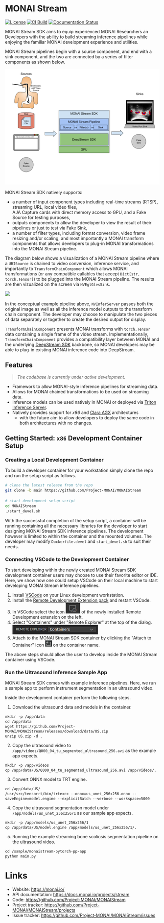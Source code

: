# MONAI Stream

[![License](https://img.shields.io/badge/license-Apache%202.0-green.svg)](https://opensource.org/licenses/Apache-2.0)
[![CI Build](https://github.com/Project-MONAI/MONAIStream/actions/workflows/pr.yml/badge.svg)](https://github.com/Project-MONAI/MONAIStream/actions/workflows/pr.yml)
[![Documentation Status](https://readthedocs.org/projects/monaistream/badge/?version=latest)](https://monaistream.readthedocs.io/en/latest/?badge=latest)


MONAI Stream SDK aims to equip experienced MONAI Researchers an Developers with the ability to
build streaming inference pipelines while enjoying the familiar MONAI development experience
and utilities. 

MONAI Stream pipelines begin with a source component, and end with a sink component,
and the two are connected by a series of filter components as shown below.

![MONAIStreamArchitecture](https://raw.githubusercontent.com/Project-MONAI/MONAIStream/main/docs/images/MONAIStream_High-level_Architecture.svg)

MONAI Stream SDK natively supports:
- a number of input component types including real-time streams (RTSP), streaming URL, local video files,  
AJA Capture cards with direct memory access to GPU, and a Fake Source for testing purposes,
- outputs components to allow the developer to view the result of their pipelines or just to test via Fake Sink,
- a number of filter types, including format conversion, video frame resizing and/or scaling, and most importantly a MONAI transform components
  that allows developers to plug-in MONAI transformations into the MONAI Stream pipeline.

The diagram below shows a visualization of a MONAI Stream pipeline where a `URISource` is chained to video conversion,
inference service, and importantly to `TransformChainComponent` which allows MONAI transformations
(or any compatible callables that accept `Dict[str, torch.Tensor]`) to be plugged into the MONAI Stream pipeline. The results are then
vizualized on the screen via `NVEglGlesSink`.

[![](https://mermaid.ink/img/eyJjb2RlIjoic3RhdGVEaWFncmFtLXYyXG4gICBVUklTb3VyY2U8YnI-KFNvdXJjZSkgLS0-IE5WVmlkZW9Db252ZXJ0PGJyPihGaWx0ZXIpXG4gICBOVlZpZGVvQ29udmVydDxicj4oRmlsdGVyKSAtLT4gTlZJbmZlclNlcnZlcjxicj4oRmlsdGVyKVxuICAgTlZJbmZlclNlcnZlcjxicj4oRmlsdGVyKSAtLT4gQ29uY2F0SXRlbXNkOiBPUklHSU5BTF9JTUFHRVxuICAgTlZJbmZlclNlcnZlcjxicj4oRmlsdGVyKSAtLT4gQWN0aXZhdGlvbnNkOiBNT0RFTF9PVVRQVVRfT1xuICAgTGFtYmRhZCAtLT4gTlZFZ2xHbGVzU2luazxicj4oU2luaylcblxuICAgc3RhdGUgVHJhbnNmb3JtQ2hhaW5Db21wb25lbnQoRmlsdGVyKSB7XG4gICAgICBBY3RpdmF0aW9uc2QgLS0-IEFzRGlzY3JldGVkXG4gICAgICBBc0Rpc2NyZXRlZCAtLT4gQXNDaGFubmVsTGFzdGRcbiAgICAgIEFzQ2hhbm5lbExhc3RkIC0tPiBTY2FsZUludGVuc2l0eWRcbiAgICAgIFNjYWxlSW50ZW5zaXR5ZCAtLT4gQ29uY2F0SXRlbXNkXG4gICAgICBDb25jYXRJdGVtc2QgLS0-IExhbWJkYWRcbiAgIH1cbiIsIm1lcm1haWQiOnsidGhlbWUiOiJkZWZhdWx0In0sInVwZGF0ZUVkaXRvciI6ZmFsc2UsImF1dG9TeW5jIjp0cnVlLCJ1cGRhdGVEaWFncmFtIjpmYWxzZX0)](https://mermaid.live/edit/#eyJjb2RlIjoic3RhdGVEaWFncmFtLXYyXG4gICBVUklTb3VyY2U8YnI-KFNvdXJjZSkgLS0-IE5WVmlkZW9Db252ZXJ0PGJyPihGaWx0ZXIpXG4gICBOVlZpZGVvQ29udmVydDxicj4oRmlsdGVyKSAtLT4gTlZJbmZlclNlcnZlcjxicj4oRmlsdGVyKVxuICAgTlZJbmZlclNlcnZlcjxicj4oRmlsdGVyKSAtLT4gQ29uY2F0SXRlbXNkOiBPUklHSU5BTF9JTUFHRVxuICAgTlZJbmZlclNlcnZlcjxicj4oRmlsdGVyKSAtLT4gQWN0aXZhdGlvbnNkOiBNT0RFTF9PVVRQVVRfT1xuICAgTGFtYmRhZCAtLT4gTlZFZ2xHbGVzU2luazxicj4oU2luaylcblxuICAgc3RhdGUgVHJhbnNmb3JtQ2hhaW5Db21wb25lbnQoRmlsdGVyKSB7XG4gICAgICBBY3RpdmF0aW9uc2QgLS0-IEFzRGlzY3JldGVkXG4gICAgICBBc0Rpc2NyZXRlZCAtLT4gQXNDaGFubmVsTGFzdGRcbiAgICAgIEFzQ2hhbm5lbExhc3RkIC0tPiBTY2FsZUludGVuc2l0eWRcbiAgICAgIFNjYWxlSW50ZW5zaXR5ZCAtLT4gQ29uY2F0SXRlbXNkXG4gICAgICBDb25jYXRJdGVtc2QgLS0-IExhbWJkYWRcbiAgIH1cbiIsIm1lcm1haWQiOiJ7XG4gIFwidGhlbWVcIjogXCJkZWZhdWx0XCJcbn0iLCJ1cGRhdGVFZGl0b3IiOmZhbHNlLCJhdXRvU3luYyI6dHJ1ZSwidXBkYXRlRGlhZ3JhbSI6ZmFsc2V9)

In the conceptual example pipeline above, `NVInferServer` passes both the original image
as well as all the inference model outputs to the transform chain component. The developer may 
choose to manipulate the two pieces of data separately or together to create the desired output
for display.

`TransformChainComponent` presents MONAI transforms 
with `torch.Tensor` data containing a single frame of the video stream. 
Implementationally, `TransformChainComponent` provides a compatibility layer between MONAI
and the underlying [DeepStream SDK](https://developer.nvidia.com/deepstream-sdk) backbone,
so MONAI developers may be able to plug-in existing MONAI inference code into
DeepStream.

## Features

> _The codebase is currently under active development._

- Framework to allow MONAI-style inference pipelines for streaming data.
- Allows for MONAI chained transformations to be used on streaming data.
- Inference models can be used natively in MONAI or deployed via [Triton Inference Server](https://github.com/triton-inference-server/server).
- Natively provides support for _x86_ and [Clara AGX](https://developer.nvidia.com/clara-holoscan-sdk) architectures
  - with the future aim to allow developers to deploy the same code in both architectures with no changes.

## Getting Started: `x86` Development Container Setup

### Creating a Local Development Container

To build a developer container for your workstation simply clone the repo and run the setup script as follows.

```bash
# clone the latest release from the repo
git clone -b main https://github.com/Project-MONAI/MONAIStream

# start development setup script
cd MONAIStream
./start_devel.sh
```

With the successful completion of the setup script, a container will be running containing all the necessary libraries
for the developer to start designing MONAI Stream SDK inference pipelines. The development however is limited to within
the container and the mounted volumes. The developer may modify ``Dockerfile.devel`` and ``start_devel.sh`` to suit their
needs.

### Connecting VSCode to the Development Container

To start developing within the newly created MONAI Stream SDK development container users may choose to use their favorite
editor or IDE. Here, we show how one could setup VSCode on their local machine to start developing MONAI Stream inference
pipelines.

  1. Install [VSCode](https://code.visualstudio.com/download) on your Linux development workstation.
  2. Install the [Remote Development Extension pack](https://marketplace.visualstudio.com/items?itemName=ms-vscode-remote.vscode-remote-extensionpack) and restart VSCode.
  3. In VSCode select the icon ![VSCodeRDE](https://raw.githubusercontent.com/Project-MONAI/MONAIStream/main/docs/images/vscode_remote_development_ext.png) of the newly installed Remote Development extension on the left.
  4. Select "Containers" under "Remote Explorer" at the top of the dialog.
     ![VSCodeRemoteExplorer](https://raw.githubusercontent.com/Project-MONAI/MONAIStream/main/docs/images/vscode_remote_explorer.png)
  5. Attach to the MONAI Stream SDK container by clicking the "Attach to Container" icon ![VSCodeAttachContainer](https://raw.githubusercontent.com/Project-MONAI/MONAIStream/main/docs/images/vscode_attach_container.png) on the container name.

The above steps should allow the user to develop inside the MONAI Stream container using VSCode.

### Run the Ultrasound Inference Sample App

MONAI Stream SDK comes with example inference pipelines. Here, we run a sample app
to perform instrument segmentation in an ultrasound video.

Inside the development container perform the following steps.

  1. Download the ultrasound data and models in the container.

    mkdir -p /app/data
    cd /app/data
    wget https://github.com/Project-MONAI/MONAIStream/releases/download/data/US.zip
    unzip US.zip -d .

  2. Copy the ultrasound video to ``/app/videos/Q000_04_tu_segmented_ultrasound_256.avi`` as the example app expects.

    mkdir -p /app/videos
    cp /app/data/US/Q000_04_tu_segmented_ultrasound_256.avi /app/videos/.

  3. Convert ONNX model to TRT engine.

    cd /app/data/US/
    /usr/src/tensorrt/bin/trtexec --onnx=us_unet_256x256.onnx --saveEngine=model.engine --explicitBatch --verbose --workspace=5000

  4. Copy the ultrasound segmentation model under ``/app/models/us_unet_256x256/1`` as our sample app expects.

    mkdir -p /app/models/us_unet_256x256/1
    cp /app/data/US/model.engine /app/models/us_unet_256x256/1/.

  5. Running the example streaming bone scoliosis segmentation pipeline on the ultrasound video.
  
    cd /sample/monaistream-pytorch-pp-app
    python main.py

# Links

- Website: https://monai.io/
- API documentation: https://docs.monai.io/projects/stream
- Code: https://github.com/Project-MONAI/MONAIStream
- Project tracker: https://github.com/Project-MONAI/MONAIStream/projects
- Issue tracker: https://github.com/Project-MONAI/MONAIStream/issues
